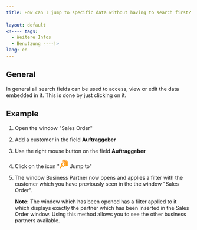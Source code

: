 ```yaml
---
title: How can I jump to specific data without having to search first?

layout: default
<!---- tags:
  - Weitere Infos
  - Benutzung ----!>
lang: en
---
```


## General

In general all search fields can be used to access, view or edit the data embedded in it. This is done by just clicking on it.


## Example

1. Open the window "Sales Order"
1. Add a customer in the field **Auftraggeber**
1. Use the right mouse button on the field **Auftraggeber**
1. Click on the icon "![img](../../images/icons/Zoom24.png) Jump to"
1. The window Business Partner now opens and applies a filter with the customer which you have previously seen in the the window "Sales Order".

   **Note:** The window which has been opened has a filter applied to it which displays exactly the partner which has been inserted in the Sales Order window. Using this method allows you to see the other business partners available.

   
